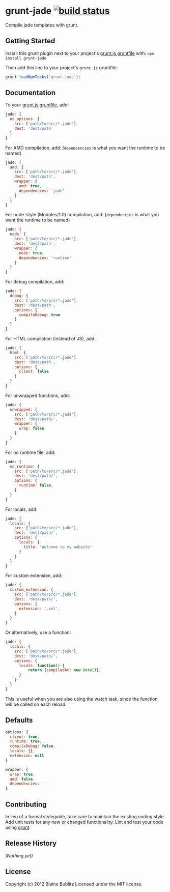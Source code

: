 # grunt-jade [![build status](https://secure.travis-ci.org/phated/grunt-jade.png)](http://travis-ci.org/phated/grunt-jade)

Compile jade templates with grunt.

## Getting Started
Install this grunt plugin next to your project's [grunt.js gruntfile][getting_started] with: `npm install grunt-jade`

Then add this line to your project's `grunt.js` gruntfile:

```javascript
grunt.loadNpmTasks('grunt-jade');
```

[grunt]: https://github.com/cowboy/grunt
[getting_started]: https://github.com/cowboy/grunt/blob/master/docs/getting_started.md

## Documentation
To your [grunt.js gruntfile][getting_started], add:

```javascript
jade: {
  no_options: {
    src: ['path/to/src/*.jade'],
    dest: 'dest/path'
  }
}
```

For AMD compilation, add:
(`dependencies` is what you want the runtime to be named)

```javascript
jade: {
  amd: {
    src: ['path/to/src/*.jade'],
    dest: 'dest/path',
    wrapper: {
      amd: true,
      dependencies: 'jade'
    }
  }
}
```

For node-style (Modules/1.0) compilation, add:
(`dependencies` is what you want the runtime to be named)

```javascript
jade: {
  node: {
    src: ['path/to/src/*.jade'],
    dest: 'dest/path',
    wrapper: {
      node: true,
      dependencies: 'runtime'
    }
  }
}
```

For debug compilation, add:

```javascript
jade: {
  debug: {
    src: ['path/to/src/*.jade'],
    dest: 'dest/path',
    options: {
      compileDebug: true
    }
  }
}
```

For HTML compilation (instead of JS), add:

```javascript
jade: {
  html: {
    src: ['path/to/src/*.jade'],
    dest: 'dest/path',
    options: {
      client: false
    }
  }
}
```

For unwrapped functions, add:

```javascript
jade: {
  unwrapped: {
    src: ['path/to/src/*.jade'],
    dest: 'dest/path/',
    wrapper: {
      wrap: false
    }
  }
}
```

For no runtime file, add:

```javascript
jade: {
  no_runtime: {
    src: ['path/to/src/*.jade'],
    dest: 'dest/path/',
    options: {
      runtime: false,
    }
  }
}
```

For locals, add:

```javascript
jade: {
  locals: {
    src: ['path/to/src/*.jade'],
    dest: 'dest/path/',
    options: {
      locals: {
        title: 'Welcome to my website!'
      }
    }
  }
}
```

For custom extension, add:

```javascript
jade: {
  custom_extension: {
    src: ['path/to/src/*.jade'],
    dest: 'dest/path/',
    options: {
      extension: '.xml',
    }
  }
}
```

Or alternatively, use a function:

```javascript
jade: {
  locals: {
    src: ['path/to/src/*.jade'],
    dest: 'dest/path/',
    options: {
      locals: function() {
          return {compiledAt: new Date()};
      }
    }
  }
}
```
This is useful when you are also using the watch task, since the function will
be called on each reload.


## Defaults

```javascript
options: {
  client: true,
  runtime: true,
  compileDebug: false,
  locals: {},
  extension: null
}

wrapper: {
  wrap: true,
  amd: false,
  dependencies: ''
}
```

## Contributing
In lieu of a formal styleguide, take care to maintain the existing coding style. Add unit tests for any new or changed functionality. Lint and test your code using [grunt][grunt].

## Release History
_(Nothing yet)_

## License
Copyright (c) 2012 Blaine Bublitz
Licensed under the MIT license.
